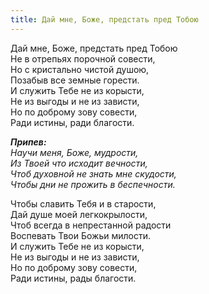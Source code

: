 ```yaml
---
title: Дай мне, Боже, предстать пред Тобою
---
```


Дай мне, Боже, предстать пред Тобою  
Не в отрепьях порочной совести,  
Но с кристально чистой душою,  
Позабыв все земные горести.  
И служить Тебе не из корысти,  
Не из выгоды и не из зависти,  
Но по доброму зову совести,  
Ради истины, ради благости.

*__Припев:__  
Научи меня, Боже, мудрости,  
Из Твоей что исходит вечности,  
Чтоб духовной не знать мне скудости,  
Чтобы дни не прожить в беспечности.*

Чтобы славить Тебя и в старости,  
Дай душе моей легкокрылости,  
Чтоб всегда в непрестанной радости  
Воспевать Твои Божьи милости.  
И служить Тебе не из корысти,  
Не из выгоды и не из зависти,  
Но по доброму зову совести,  
Ради истины, рады благости.

